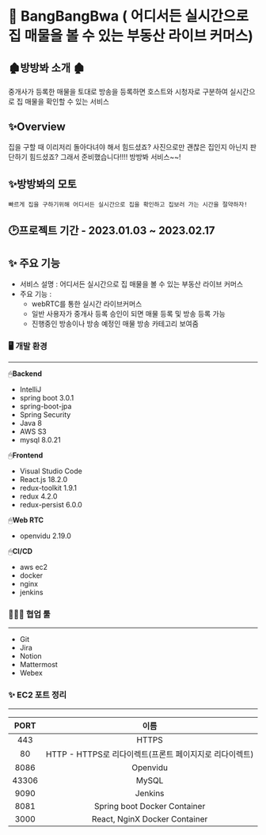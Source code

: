# 🏢 BangBangBwa ( 어디서든 실시간으로 집 매물을 볼 수 있는 부동산 라이브 커머스)

## 🏚방방봐 소개 🏚
중개사가 등록한 매물을 토대로 방송을 등록하면 호스트와 시청자로 구분하여 실시간으로 집 매물을 확인할 수 있는 서비스


## ✨Overview
집을 구할 때 이리저리 돌아다녀야 해서 힘드셨죠? 사진으로만 괜찮은 집인지 아닌지 판단하기 힘드셨죠? 그래서 준비했습니다!!!! 방방봐 서비스~~!

## ✨방방봐의 모토
`빠르게 집을 구하기위해 어디서든 실시간으로 집을 확인하고 집보러 가는 시간을 절약하자!`

## 🕑프로젝트 기간 - 2023.01.03 ~ 2023.02.17


## ✨ 주요 기능

- 서비스 설명 : 어디서든 실시간으로 집 매물을 볼 수 있는 부동산 라이브 커머스
- 주요 기능 :
    - webRTC를 통한 실시간 라이브커머스
    - 일반 사용자가 중개사 등록 승인이 되면 매물 등록 및 방송 등록 가능
    - 진행중인 방송이나 방송 예정인 매물 방송 카테고리 보여줌

### 🖥️ 개발 환경

---

🖱**Backend**
- IntelliJ
- spring boot 3.0.1
- spring-boot-jpa
- Spring Security
- Java 8
- AWS S3
- mysql 8.0.21

🖱**Frontend**

- Visual Studio Code
- React.js 18.2.0
- redux-toolkit 1.9.1
- redux 4.2.0
- redux-persist 6.0.0

🖱**Web RTC**

- openvidu 2.19.0

🖱**CI/CD**
- aws ec2
- docker
- nginx
- jenkins


### 👨‍👩‍👧 협업 툴

---

- Git
- Jira
- Notion
- Mattermost
- Webex

### ✨ EC2 포트 정리
---
|**PORT**|**이름**|
|:---:|:---:|
|443|HTTPS|
|80|HTTP - HTTPS로 리다이렉트(프론트 페이지지로 리다이렉트)|
|8086|Openvidu|
|43306|MySQL|
|9090|Jenkins|
|8081|Spring boot Docker Container|
|3000|React, NginX Docker Container|

